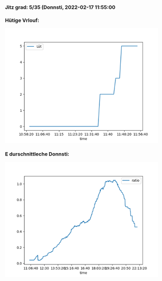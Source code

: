 ### Jitz grad: 5/35 (Donnsti, 2022-02-17 11:55:00

### Hütige Vrlouf:
![Graph](Today.png)

### E durschnittleche Donnsti:
![Graph](Donnsti.png)